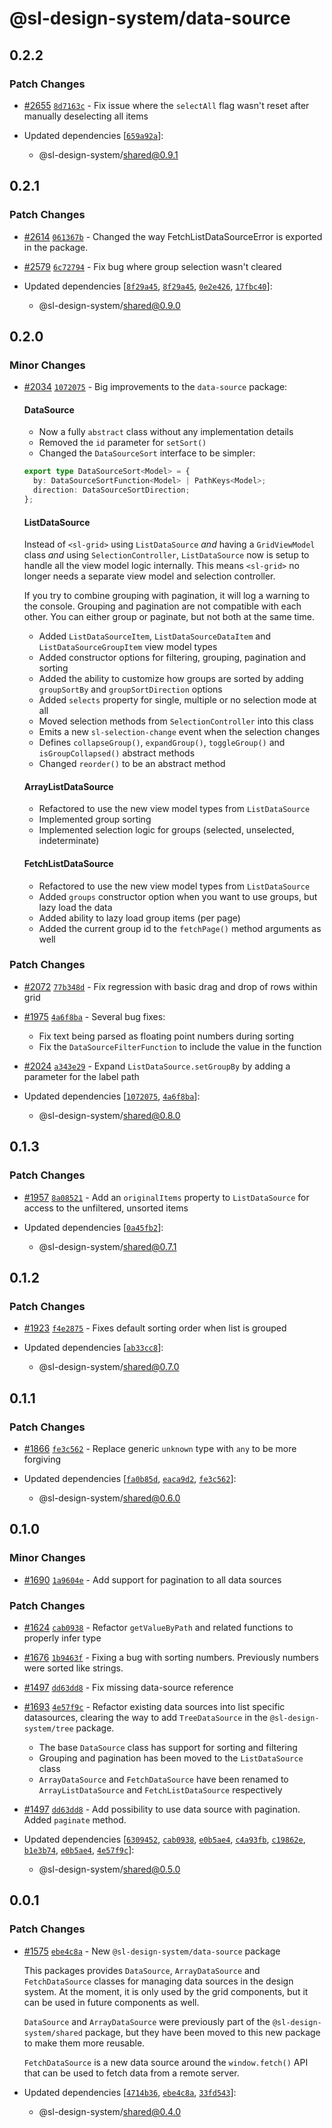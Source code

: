 # @sl-design-system/data-source

## 0.2.2

### Patch Changes

- [#2655](https://github.com/sl-design-system/components/pull/2655) [`8d7163c`](https://github.com/sl-design-system/components/commit/8d7163cd05c3483cbdc2cb907236066ed90b963b) - Fix issue where the `selectAll` flag wasn't reset after manually deselecting all items

- Updated dependencies [[`659a92a`](https://github.com/sl-design-system/components/commit/659a92af4732d339f9830368b1e0e3bd48221714)]:
  - @sl-design-system/shared@0.9.1

## 0.2.1

### Patch Changes

- [#2614](https://github.com/sl-design-system/components/pull/2614) [`061367b`](https://github.com/sl-design-system/components/commit/061367b5daf905c9fe52a3630d9eaebc4bcb4e80) - Changed the way FetchListDataSourceError is exported in the package.

- [#2579](https://github.com/sl-design-system/components/pull/2579) [`6c72794`](https://github.com/sl-design-system/components/commit/6c727949b5aef75e1548416f80a7595fbd51e312) - Fix bug where group selection wasn't cleared

- Updated dependencies [[`8f29a45`](https://github.com/sl-design-system/components/commit/8f29a4527d8fbe2bace08e32e31ba93aee0baf68), [`8f29a45`](https://github.com/sl-design-system/components/commit/8f29a4527d8fbe2bace08e32e31ba93aee0baf68), [`0e2e426`](https://github.com/sl-design-system/components/commit/0e2e426041997a299f3e35bcde499909d62f7ce9), [`17fbc40`](https://github.com/sl-design-system/components/commit/17fbc404a27bada6a5013c84c34a2936de604f16)]:
  - @sl-design-system/shared@0.9.0

## 0.2.0

### Minor Changes

- [#2034](https://github.com/sl-design-system/components/pull/2034) [`1072075`](https://github.com/sl-design-system/components/commit/1072075e3f1b5f0bf8b07dc1f89fd39b9f7103d0) - Big improvements to the `data-source` package:

  #### DataSource
  - Now a fully `abstract` class without any implementation details
  - Removed the `id` parameter for `setSort()`
  - Changed the `DataSourceSort` interface to be simpler:

  ```ts
  export type DataSourceSort<Model> = {
    by: DataSourceSortFunction<Model> | PathKeys<Model>;
    direction: DataSourceSortDirection;
  };
  ```

  #### ListDataSource

  Instead of `<sl-grid>` using `ListDataSource` _and_ having a `GridViewModel` class _and_ using `SelectionController`, `ListDataSource` now is setup to handle all the view model logic internally. This means `<sl-grid>` no longer needs a separate view model and selection controller.

  If you try to combine grouping with pagination, it will log a warning to the console. Grouping and pagination are not compatible with each other. You can either group or paginate, but not both at the same time.
  - Added `ListDataSourceItem`, `ListDataSourceDataItem` and `ListDataSourceGroupItem` view model types
  - Added constructor options for filtering, grouping, pagination and sorting
  - Added the ability to customize how groups are sorted by adding `groupSortBy` and `groupSortDirection` options
  - Added `selects` property for single, multiple or no selection mode at all
  - Moved selection methods from `SelectionController` into this class
  - Emits a new `sl-selection-change` event when the selection changes
  - Defines `collapseGroup()`, `expandGroup()`, `toggleGroup()` and `isGroupCollapsed()` abstract methods
  - Changed `reorder()` to be an abstract method

  #### ArrayListDataSource
  - Refactored to use the new view model types from `ListDataSource`
  - Implemented group sorting
  - Implemented selection logic for groups (selected, unselected, indeterminate)

  #### FetchListDataSource
  - Refactored to use the new view model types from `ListDataSource`
  - Added `groups` constructor option when you want to use groups, but lazy load the data
  - Added ability to lazy load group items (per page)
  - Added the current group id to the `fetchPage()` method arguments as well

### Patch Changes

- [#2072](https://github.com/sl-design-system/components/pull/2072) [`77b348d`](https://github.com/sl-design-system/components/commit/77b348d19a4869f9242d8ea1c70d32d1e6d04212) - Fix regression with basic drag and drop of rows within grid

- [#1975](https://github.com/sl-design-system/components/pull/1975) [`4a6f8ba`](https://github.com/sl-design-system/components/commit/4a6f8ba02f49e8be7b37028c9b6a558ad91d9664) - Several bug fixes:
  - Fix text being parsed as floating point numbers during sorting
  - Fix the `DataSourceFilterFunction` to include the value in the function

- [#2024](https://github.com/sl-design-system/components/pull/2024) [`a343e29`](https://github.com/sl-design-system/components/commit/a343e298d6b65966e04b3fbfc3598305a29bf1cc) - Expand `ListDataSource.setGroupBy` by adding a parameter for the label path

- Updated dependencies [[`1072075`](https://github.com/sl-design-system/components/commit/1072075e3f1b5f0bf8b07dc1f89fd39b9f7103d0), [`4a6f8ba`](https://github.com/sl-design-system/components/commit/4a6f8ba02f49e8be7b37028c9b6a558ad91d9664)]:
  - @sl-design-system/shared@0.8.0

## 0.1.3

### Patch Changes

- [#1957](https://github.com/sl-design-system/components/pull/1957) [`8a08521`](https://github.com/sl-design-system/components/commit/8a08521ce3396630669fbc0c888e4a4d96aeaee5) - Add an `originalItems` property to `ListDataSource` for access to the unfiltered, unsorted items

- Updated dependencies [[`0a45fb2`](https://github.com/sl-design-system/components/commit/0a45fb23105fce305650c96c5962afe0bb10b930)]:
  - @sl-design-system/shared@0.7.1

## 0.1.2

### Patch Changes

- [#1923](https://github.com/sl-design-system/components/pull/1923) [`f4e2875`](https://github.com/sl-design-system/components/commit/f4e2875883fd0b8501fa346c17e775a317b85926) - Fixes default sorting order when list is grouped

- Updated dependencies [[`ab33cc8`](https://github.com/sl-design-system/components/commit/ab33cc86cc01480fb20206be689f9bbdb62bf0ad)]:
  - @sl-design-system/shared@0.7.0

## 0.1.1

### Patch Changes

- [#1866](https://github.com/sl-design-system/components/pull/1866) [`fe3c562`](https://github.com/sl-design-system/components/commit/fe3c562d4e18ab93e9209aaab1a604774cfba5fb) - Replace generic `unknown` type with `any` to be more forgiving

- Updated dependencies [[`fa0b85d`](https://github.com/sl-design-system/components/commit/fa0b85d46c08018cd43de432c3a9705e7aede2c8), [`eaca9d2`](https://github.com/sl-design-system/components/commit/eaca9d24a6086d7a60dc5efc5332f16e80485d36), [`fe3c562`](https://github.com/sl-design-system/components/commit/fe3c562d4e18ab93e9209aaab1a604774cfba5fb)]:
  - @sl-design-system/shared@0.6.0

## 0.1.0

### Minor Changes

- [#1690](https://github.com/sl-design-system/components/pull/1690) [`1a9604e`](https://github.com/sl-design-system/components/commit/1a9604e1fc70a6382a3545dafee527d7d674179d) - Add support for pagination to all data sources

### Patch Changes

- [#1624](https://github.com/sl-design-system/components/pull/1624) [`cab0938`](https://github.com/sl-design-system/components/commit/cab093898b324073801945fc3771eec2014d6652) - Refactor `getValueByPath` and related functions to properly infer type

- [#1676](https://github.com/sl-design-system/components/pull/1676) [`1b9463f`](https://github.com/sl-design-system/components/commit/1b9463fd91d5e3d99918868fbbd231b425a2a16d) - Fixing a bug with sorting numbers. Previously numbers were sorted like strings.

- [#1497](https://github.com/sl-design-system/components/pull/1497) [`dd63dd8`](https://github.com/sl-design-system/components/commit/dd63dd88f83f81316dd133b2eb9383454dae0b2f) - Fix missing data-source reference

- [#1693](https://github.com/sl-design-system/components/pull/1693) [`4e57f9c`](https://github.com/sl-design-system/components/commit/4e57f9c60835a07db45f74fde73a3bf13b6abe51) - Refactor existing data sources into list specific datasources, clearing
  the way to add `TreeDataSource` in the `@sl-design-system/tree` package.
  - The base `DataSource` class has support for sorting and filtering
  - Grouping and pagination has been moved to the `ListDataSource` class
  - `ArrayDataSource` and `FetchDataSource` have been renamed to `ArrayListDataSource` and `FetchListDataSource` respectively

- [#1497](https://github.com/sl-design-system/components/pull/1497) [`dd63dd8`](https://github.com/sl-design-system/components/commit/dd63dd88f83f81316dd133b2eb9383454dae0b2f) - Add possibility to use data source with pagination. Added `paginate` method.

- Updated dependencies [[`6309452`](https://github.com/sl-design-system/components/commit/63094521a7b262bd80c1a9a377086093d2844a8d), [`cab0938`](https://github.com/sl-design-system/components/commit/cab093898b324073801945fc3771eec2014d6652), [`e0b5ae4`](https://github.com/sl-design-system/components/commit/e0b5ae44fd61afd603927522fc8024c6ae7829bb), [`c4a93fb`](https://github.com/sl-design-system/components/commit/c4a93fba6f40b8e843a169117dfdd331a5d9d6e6), [`c19862e`](https://github.com/sl-design-system/components/commit/c19862e56455c3d8e27a9afc33bf684f89b04b75), [`b1e3b74`](https://github.com/sl-design-system/components/commit/b1e3b741e78400e3755ddaa0c5c4fdeed2e3f960), [`e0b5ae4`](https://github.com/sl-design-system/components/commit/e0b5ae44fd61afd603927522fc8024c6ae7829bb), [`4e57f9c`](https://github.com/sl-design-system/components/commit/4e57f9c60835a07db45f74fde73a3bf13b6abe51)]:
  - @sl-design-system/shared@0.5.0

## 0.0.1

### Patch Changes

- [#1575](https://github.com/sl-design-system/components/pull/1575) [`ebe4c8a`](https://github.com/sl-design-system/components/commit/ebe4c8a32e85b753e2aa752a13b2dc23616bf1a9) - New `@sl-design-system/data-source` package

  This packages provides `DataSource`, `ArrayDataSource` and `FetchDataSource` classes
  for managing data sources in the design system. At the moment, it is only used by the
  grid components, but it can be used in future components as well.

  `DataSource` and `ArrayDataSource` were previously part of the `@sl-design-system/shared`
  package, but they have been moved to this new package to make them more reusable.

  `FetchDataSource` is a new data source around the `window.fetch()` API that can be used to
  fetch data from a remote server.

- Updated dependencies [[`4714b36`](https://github.com/sl-design-system/components/commit/4714b36f1387d4d1731a310b621caf5a33be105b), [`ebe4c8a`](https://github.com/sl-design-system/components/commit/ebe4c8a32e85b753e2aa752a13b2dc23616bf1a9), [`33fd543`](https://github.com/sl-design-system/components/commit/33fd5432f1499051071662aaca9974c212304bc6)]:
  - @sl-design-system/shared@0.4.0
